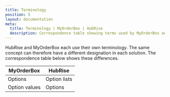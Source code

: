 ```yaml
---
title: Terminology
position: 5
layout: documentation
meta:
  title: Terminology | MyOrderBox | HubRise
  description: Correspondence table showing terms used by MyOrderBox and those used on HubRise for the same concept. Connect apps and synchronise your data.
---
```


HubRise and MyOrderBox each use their own terminology. The same concept can therefore have a different designation in each solution. The correspondence table below shows these differences.

| MyOrderBox    | HubRise      |
| ------------- | ------------ |
| Options       | Option lists |
| Option values | Options      |
